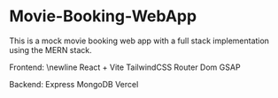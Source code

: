 # Movie-Booking-WebApp
This is a mock movie booking web app with a full stack implementation using the MERN stack.

Frontend: \newline
React + Vite 
TailwindCSS
Router Dom
GSAP

Backend:
Express
MongoDB
Vercel
